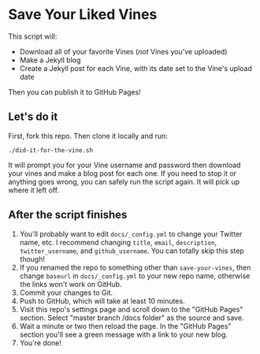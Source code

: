 # Save Your Liked Vines

This script will:

* Download all of your favorite Vines (_not_ Vines you've uploaded)
* Make a Jekyll blog
* Create a Jekyll post for each Vine, with its date set to the Vine's upload
  date

Then you can publish it to GitHub Pages!

## Let's do it

First, fork this repo. Then clone it locally and run:

    ./did-it-for-the-vine.sh

It will prompt you for your Vine username and password then download your vines
and make a blog post for each one. If you need to stop it or anything goes
wrong, you can safely run the script again. It will pick up where it left off.

## After the script finishes

1. You'll probably want to edit `docs/_config.yml` to change your Twitter
   name, etc. I recommend changing `title`, `email`, `description`,
   `twitter_username`, and `github_username`. You can totally skip this step
   though!
1. If you renamed the repo to something other than `save-your-vines`, then
   change `baseurl` in `docs/_config.yml` to your new repo name, otherwise the
   links won't work on GitHub.
1. Commit your changes to Git.
1. Push to GitHub, which will take at least 10 minutes.
1. Visit this repo's settings page and scroll down to the "GitHub Pages"
   section. Select "master branch /docs folder" as the source and save.
1. Wait a minute or two then reload the page. In the "GitHub Pages" section
   you'll see a green message with a link to your new blog.
1. You're done!

